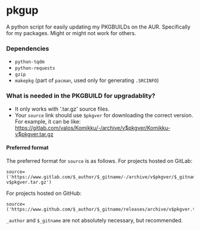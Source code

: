 # pkgup
A python script for easily updating my PKGBUILDs on the AUR. Specifically for my packages. Might or might not work for others.

### Dependencies
 - `python-tqdm`
 - `python-requests`
 - `gzip`
 - `makepkg` (part of `pacman`, used only for generating `.SRCINFO`)

### What is needed in the PKGBUILD for upgradablity?
 - It only works with '.tar.gz' source files.
 - Your `source` link should use `$pkgver` for downloading the correct version. For example, it can be like:  
 https://gitlab.com/valos/Komikku/-/archive/v$pkgver/Komikku-v$pkgver.tar.gz

#### Preferred format
The preferred format for `source` is as follows. For projects hosted on GitLab:
```
source=('https://www.gitlab.com/$_author/$_gitname/-/archive/v$pkgver/$_gitname-v$pkgver.tar.gz')
```
For projects hosted on GitHub:
```
source=('https://www.github.com/$_author/$_gitname/releases/archive/v$pkgver.tar.gz')
```
`_author` and `$_gitname` are not absolutely necessary, but recommended.